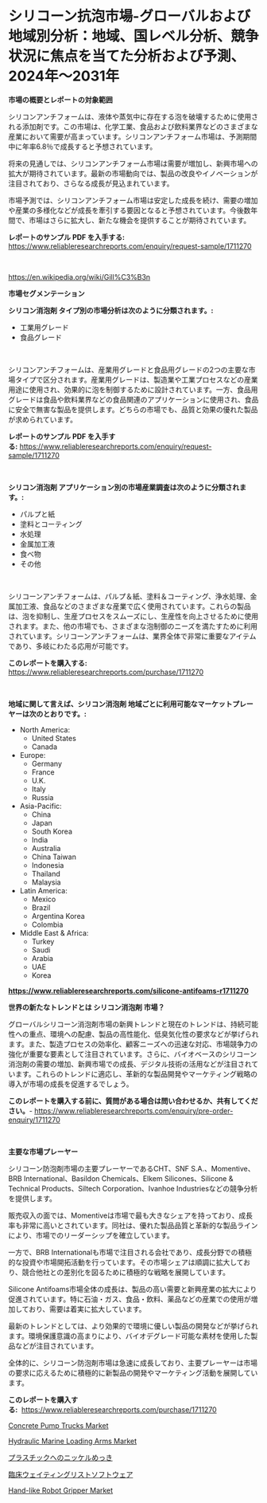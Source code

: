 <p><h1>シリコーン抗泡市場-グローバルおよび地域別分析：地域、国レベル分析、競争状況に焦点を当てた分析および予測、2024年〜2031年</h1></p><p><strong>市場の概要とレポートの対象範囲</strong></p>
<p><p>シリコンアンチフォームは、液体や蒸気中に存在する泡を破壊するために使用される添加剤です。この市場は、化学工業、食品および飲料業界などのさまざまな産業において需要が高まっています。シリコンアンチフォーム市場は、予測期間中に年率6.8％で成長すると予想されています。</p><p>将来の見通しでは、シリコンアンチフォーム市場は需要が増加し、新興市場への拡大が期待されています。最新の市場動向では、製品の改良やイノベーションが注目されており、さらなる成長が見込まれています。</p><p>市場予測では、シリコンアンチフォーム市場は安定した成長を続け、需要の増加や産業の多様化などが成長を牽引する要因となると予想されています。今後数年間で、市場はさらに拡大し、新たな機会を提供することが期待されています。</p></p>
<p><strong>レポートのサンプル PDF を入手する:</strong> <a href="https://www.reliableresearchreports.com/enquiry/request-sample/1711270">https://www.reliableresearchreports.com/enquiry/request-sample/1711270</a></p>
<p>&nbsp;</p>
<p><a href="https://en.wikipedia.org/wiki/Gill%C3%B3n">https://en.wikipedia.org/wiki/Gill%C3%B3n</a></p>
<p><strong>市場セグメンテーション</strong></p>
<p><strong>シリコン消泡剤 タイプ別の市場分析は次のように分類されます。:</strong></p>
<p><ul><li>工業用グレード</li><li>食品グレード</li></ul></p>
<p>&nbsp;</p>
<p><p>シリコンアンチフォームは、産業用グレードと食品用グレードの2つの主要な市場タイプで区分されます。産業用グレードは、製造業や工業プロセスなどの産業用途に使用され、効果的に泡を制御するために設計されています。一方、食品用グレードは食品や飲料業界などの食品関連のアプリケーションに使用され、食品に安全で無害な製品を提供します。どちらの市場でも、品質と効果の優れた製品が求められています。</p></p>
<p><strong>レポートのサンプル PDF を入手する:</strong>&nbsp;<a href="https://www.reliableresearchreports.com/enquiry/request-sample/1711270">https://www.reliableresearchreports.com/enquiry/request-sample/1711270</a></p>
<p>&nbsp;</p>
<p><strong> シリコン消泡剤 アプリケーション別の市場産業調査は次のように分類されます。:</strong></p>
<p><ul><li>パルプと紙</li><li>塗料とコーティング</li><li>水処理</li><li>金属加工液</li><li>食べ物</li><li>その他</li></ul></p>
<p>&nbsp;</p>
<p><p>シリコーンアンチフォームは、パルプ＆紙、塗料＆コーティング、浄水処理、金属加工液、食品などのさまざまな産業で広く使用されています。これらの製品は、泡を抑制し、生産プロセスをスムーズにし、生産性を向上させるために使用されます。また、他の市場でも、さまざまな泡制御のニーズを満たすために利用されています。シリコーンアンチフォームは、業界全体で非常に重要なアイテムであり、多岐にわたる応用が可能です。</p></p>
<p><strong>このレポートを購入する:</strong>&nbsp; <a href="https://www.reliableresearchreports.com/purchase/1711270">https://www.reliableresearchreports.com/purchase/1711270</a></p>
<p>&nbsp;</p>
<p><strong>地域に関して言えば、シリコン消泡剤 地域ごとに利用可能なマーケットプレーヤーは次のとおりです。:</strong></p>
<p><ul>
    <li>
        North America:
        <ul>
            <li>United States</li>
            <li>Canada</li>
        </ul>
    </li>
    <li>
        Europe:
        <ul>
            <li>Germany</li>
            <li>France</li>
            <li>U.K.</li>
            <li>Italy</li>
            <li>Russia</li>
        </ul>
    </li>
    <li>
        Asia-Pacific:
        <ul>
            <li>China</li>
            <li>Japan</li>
            <li>South Korea</li>
            <li>India</li>
            <li>Australia</li>
            <li>China Taiwan</li>
            <li>Indonesia</li>
            <li>Thailand</li>
            <li>Malaysia</li>
        </ul>
    </li>
    <li>
        Latin America:
        <ul>
            <li>Mexico</li>
            <li>Brazil</li>
            <li>Argentina Korea</li>
            <li>Colombia</li>
        </ul>
    </li>
    <li>
        Middle East & Africa:
        <ul>
            <li>Turkey</li>
            <li>Saudi</li>
            <li>Arabia</li>
            <li>UAE</li>
            <li>Korea</li>
        </ul>
    </li>
    </ul></p>
<p><strong><a href="https://www.reliableresearchreports.com/silicone-antifoams-r1711270">https://www.reliableresearchreports.com/silicone-antifoams-r1711270</a></strong>&nbsp;</p>
<p><strong>世界の新たなトレンドとは シリコン消泡剤 市場？</strong></p>
<p><p>グローバルシリコーン消泡剤市場の新興トレンドと現在のトレンドは、持続可能性への重点、環境への配慮、製品の高性能化、低臭気化性の要求などが挙げられます。また、製造プロセスの効率化、顧客ニーズへの迅速な対応、市場競争力の強化が重要な要素として注目されています。さらに、バイオベースのシリコーン消泡剤の需要の増加、新興市場での成長、デジタル技術の活用などが注目されています。これらのトレンドに適応し、革新的な製品開発やマーケティング戦略の導入が市場の成長を促進するでしょう。</p></p>
<p><strong>このレポートを購入する前に、質問がある場合は問い合わせるか、共有してください。</strong>- <a href="https://www.reliableresearchreports.com/enquiry/pre-order-enquiry/1711270">https://www.reliableresearchreports.com/enquiry/pre-order-enquiry/1711270</a></p>
<p>&nbsp;</p>
<p><strong>主要な市場プレーヤー</strong></p>
<p><p>シリコーン防泡剤市場の主要プレーヤーであるCHT、SNF S.A.、Momentive、BRB International、Basildon Chemicals、Elkem Silicones、Silicone & Technical Products、Siltech Corporation、Ivanhoe Industriesなどの競争分析を提供します。</p><p>販売収入の面では、Momentiveは市場で最も大きなシェアを持っており、成長率も非常に高いとされています。同社は、優れた製品品質と革新的な製品ラインにより、市場でのリーダーシップを確立しています。</p><p>一方で、BRB Internationalも市場で注目される会社であり、成長分野での積極的な投資や市場開拓活動を行っています。その市場シェアは順調に拡大しており、競合他社との差別化を図るために積極的な戦略を展開しています。</p><p>Silicone Antifoams市場全体の成長は、製品の高い需要と新興産業の拡大により促進されています。特に石油・ガス、食品・飲料、薬品などの産業での使用が増加しており、需要は着実に拡大しています。</p><p>最新のトレンドとしては、より効果的で環境に優しい製品の開発などが挙げられます。環境保護意識の高まりにより、バイオデグレード可能な素材を使用した製品などが注目されています。</p><p>全体的に、シリコーン防泡剤市場は急速に成長しており、主要プレーヤーは市場の要求に応えるために積極的に新製品の開発やマーケティング活動を展開しています。</p></p>
<p><strong>このレポートを購入する:</strong>&nbsp;&nbsp;<a href="https://www.reliableresearchreports.com/purchase/1711270">https://www.reliableresearchreports.com/purchase/1711270</a></p>
<p><p><a href="https://issuu.com/reportprime-2/docs/concrete-pump-trucks-market-size-2030.pptx">Concrete Pump Trucks Market</a></p><p><a href="https://github.com/maesanjaya8/Market-Research-Report-List-1/blob/main/hydraulic-marine-loading-arms-market.md">Hydraulic Marine Loading Arms Market</a></p><p><a href="https://github.com/bevdtkn4419963/Market-Research-Report-List-2/blob/main/8076853168406.md">プラスチックへのニッケルめっき</a></p><p><a href="https://github.com/MosesSpinka1914/Market-Research-Report-List-2/blob/main/3509712168407.md">臨床ウェイティングリストソフトウェア</a></p><p><a href="https://github.com/sowravmitra0/Market-Research-Report-List-1/blob/main/hand-like-robot-gripper-market.md">Hand-like Robot Gripper Market</a></p></p>